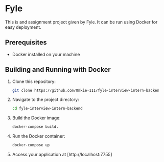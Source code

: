 # Fyle

This is and assignment project given by Fyle. It can be run using Docker for easy deployment.

## Prerequisites

- Docker installed on your machine

## Building and Running with Docker

1. Clone this repository:

    ```bash
    git clone https://github.com/Omkie-111/fyle-interview-intern-backend.git
    ```

2. Navigate to the project directory:

    ```bash
    cd fyle-interview-intern-backend
    ```

3. Build the Docker image:

    ```bash
    docker-compose build.
    ```

4. Run the Docker container:

    ```bash
    docker-compose up
    ```

4. Access your application at [http://localhost:7755]

